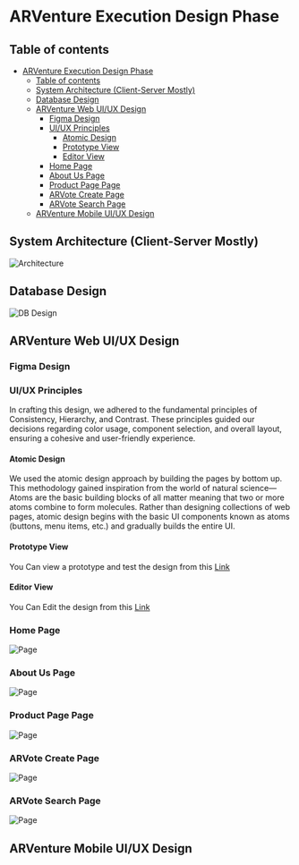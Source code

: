 # ARVenture Execution Design Phase

## Table of contents

- [ARVenture Execution Design Phase](#arventure-execution-design-phase)
  - [Table of contents](#table-of-contents)
  - [System Architecture (Client-Server Mostly)](#system-architecture-client-server-mostly)
  - [Database Design](#database-design)
  - [ARVenture Web UI/UX Design](#arventure-web-uiux-design)
    - [Figma Design](#figma-design)
    - [UI/UX Principles](#uiux-principles)
      - [Atomic Design](#atomic-design)
      - [Prototype View](#prototype-view)
      - [Editor View](#editor-view)
    - [Home Page](#home-page)
    - [About Us Page](#about-us-page)
    - [Product Page Page](#product-page-page)
    - [ARVote Create Page](#arvote-create-page)
    - [ARVote Search Page](#arvote-search-page)
  - [ARVenture Mobile UI/UX Design](#arventure-mobile-uiux-design)

## System Architecture (Client-Server Mostly)

![Architecture](../assets/design/ARV%20Architecture%20-%20ARV%20System%20Architecture.jpg)

## Database Design

![DB Design](../assets/design/DBDesign.png)

## ARVenture Web UI/UX Design

### Figma Design

### UI/UX Principles
In crafting this design, we adhered to the fundamental principles of Consistency, Hierarchy, and Contrast. These principles guided our decisions regarding color usage, component selection, and overall layout, ensuring a cohesive and user-friendly experience.

#### Atomic Design
We used the atomic design approach by building the pages by bottom up. This methodology gained inspiration from the world of natural science—Atoms are the basic building blocks of all matter meaning that two or more atoms combine to form molecules. Rather than designing collections of web pages, atomic design begins with the basic UI components known as atoms (buttons, menu items, etc.) and gradually builds the entire UI.

#### Prototype View

You Can view a prototype and test the design from this [Link](https://www.figma.com/proto/ckDjkDlhqG1SmVbtP9ojqx/ARVenture-Design?type=design&node-id=0-1&t=F4oQoAANsBOavpSb-0&scaling=scale-down&page-id=0%3A1&starting-point-node-id=323%3A1698&show-proto-sidebar=1)

#### Editor View

You Can Edit the design from this [Link](https://www.figma.com/file/ckDjkDlhqG1SmVbtP9ojqx/ARVenture-Design?type=design&node-id=0-1&mode=design&t=F4oQoAANsBOavpSb-0)

### Home Page

![Page](../assets/design/LandingPage.png)

### About Us Page

![Page](../assets/design/AboutUs.png)

### Product Page Page

![Page](../assets/design/ProductPage.png)

### ARVote Create Page

![Page](../assets/design/ARVoteSearchPage.png)

### ARVote Search Page

![Page](../assets/design/ToolSearchPage.png)

## ARVenture Mobile UI/UX Design
